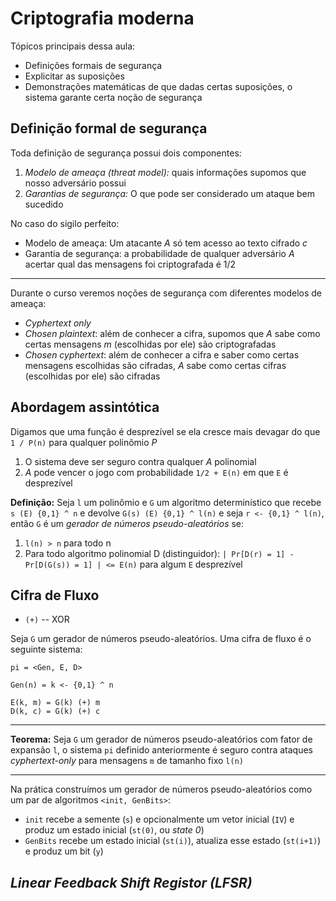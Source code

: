 # Criptografia moderna

Tópicos principais dessa aula:

* Definições formais de segurança
* Explicitar as suposições
* Demonstrações matemáticas de que dadas certas suposições, o sistema garante
  certa noção de segurança

## Definição formal de segurança

Toda definição de segurança possui dois componentes:

1. *Modelo de ameaça (threat model):* quais informações supomos que nosso
   adversário possui
2. *Garantias de segurança:* O que pode ser considerado um ataque bem sucedido

No caso do sigilo perfeito: 
* Modelo de ameaça: Um atacante *A* só tem acesso ao texto cifrado *c*
* Garantia de segurança: a probabilidade de qualquer adversário *A* acertar qual
  das mensagens foi criptografada é 1/2

---

Durante o curso veremos noções de segurança com diferentes modelos de ameaça:

* *Cyphertext only*
* *Chosen plaintext*: além de conhecer a cifra, supomos que *A* sabe como certas
  mensagens *m* (escolhidas por ele) são criptografadas
* *Chosen cyphertext*: além de conhecer a cifra e saber como certas mensagens
  escolhidas são cifradas, *A* sabe como certas cifras (escolhidas por ele) são
  cifradas

## Abordagem assintótica

Digamos que uma função é desprezível se ela cresce mais devagar do que `1 /
P(n)` para qualquer polinômio *P*

1. O sistema deve ser seguro contra qualquer *A* polinomial
2. *A* pode vencer o jogo com probabilidade `1/2 + E(n)` em que `E` é
   desprezível

**Definição:** Seja `l` um polinômio e `G` um algoritmo determinístico que
recebe `s (E) {0,1} ^ n` e devolve `G(s) (E) {0,1} ^ l(n)` e seja `r <- {0,1} ^
l(n)`, então `G` é um *gerador de números pseudo-aleatórios* se:

1. `l(n) > n` para todo n
2. Para todo algoritmo polinomial D (distinguidor): ` | Pr[D(r) = 1] -
   Pr[D(G(s)) = 1] | <= E(n) ` para algum `E` desprezível

## Cifra de Fluxo

* `(+)` -- XOR

Seja `G` um gerador de números pseudo-aleatórios. Uma cifra de fluxo é o seguinte
sistema:

```
pi = <Gen, E, D>

Gen(n) = k <- {0,1} ^ n 

E(k, m) = G(k) (+) m
D(k, c) = G(k) (+) c
```

---

**Teorema:** Seja `G` um gerador de números pseudo-aleatórios com fator de
expansão `l`, o sistema `pi` definido anteriormente é seguro contra ataques
*cyphertext-only* para mensagens `m` de tamanho fixo `l(n)`

---

Na prática construímos um gerador de números pseudo-aleatórios como um par de
algoritmos `<init, GenBits>`:

* `init` recebe a semente (`s`) e opcionalmente um vetor inicial (`IV`) e produz
  um estado inicial (`st(0)`, ou *state 0*)
* `GenBits` recebe um estado inicial (`st(i)`), atualiza esse estado (`st(i+1)`)
  e produz um bit (`y`)

## *Linear Feedback Shift Registor (LFSR)*



